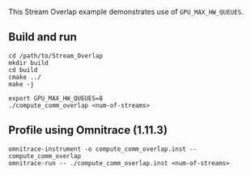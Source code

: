 This Stream Overlap example demonstrates use of `GPU_MAX_HW_QUEUES`.

## Build and run
```
cd /path/to/Stream_Overlap
mkdir build
cd build
cmake ../
make -j

export GPU_MAX_HW_QUEUES=8
./compute_comm_overlap <num-of-streams>
```

## Profile using Omnitrace (1.11.3)
```
omnitrace-instrument -o compute_comm_overlap.inst -- compute_comm_overlap
omnitrace-run -- ./compute_comm_overlap.inst <num-of-streams>
```
